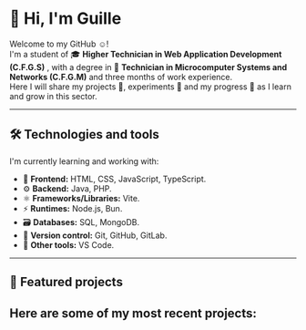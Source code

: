 # 👋 Hi, I'm Guille
Welcome to my GitHub ☺️!  
I'm a student of 🎓 **Higher Technician in Web Application Development (C.F.G.S)** , with a degree in 📜 **Technician in Microcomputer Systems and Networks (C.F.G.M)** and three months of work experience.  
Here I will share my projects 📂, experiments 🧪 and my progress 🚀 as I learn and grow in this sector.

---
## 🛠️ Technologies and tools
I'm currently learning and working with:
- 🎨 **Frontend:** HTML, CSS, JavaScript, TypeScript.
- ⚙️ **Backend:** Java, PHP.
- ⚛️ **Frameworks/Libraries:** Vite.
- ⚡ **Runtimes:** Node.js, Bun.
- 🗃️ **Databases:** SQL, MongoDB.
- 🌲 **Version control:** Git, GitHub, GitLab.
- 🧰 **Other tools:** VS Code.
---

## 📂 Featured projects
Here are some of my most recent projects:
---
